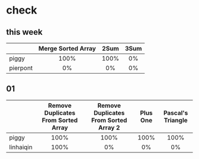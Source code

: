 # check

## this week

|        |Merge Sorted Array|2Sum|3Sum|
|--------|:----------------:|:--:|:--:|
|piggy   |100%|100%|0%|
|pierpont|0%|0%|0%|

## 01

|         |Remove Duplicates From Sorted Array|Remove Duplicates From Sorted Array 2|Plus One|Pascal's Triangle|
|---------|:---------------------------------:|:-----------------------------------:|:------:|:---------------:|
|piggy    |100%|100%|100%|100%|
|linhaiqin|100%|0%|0%|0%|
